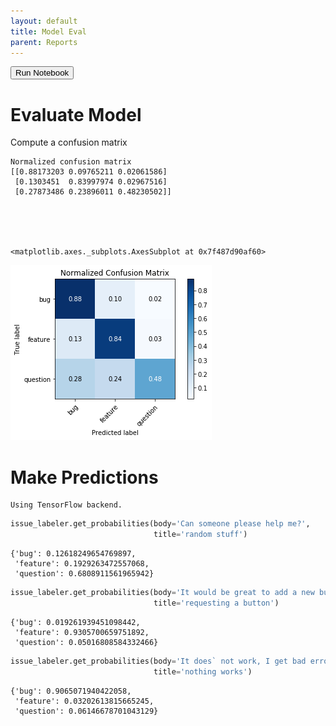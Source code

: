 ```yaml
---
layout: default
title: Model Eval
parent: Reports
---
```


<a href="https://mybinder.org/v2/gh/machine-learning-apps/mlops-dashboard/master">
  <button class="btn btn-primary mr-2" type="button">Run Notebook</button>
</a>

# Evaluate Model

Compute a confusion matrix

    Normalized confusion matrix
    [[0.88173203 0.09765211 0.02061586]
     [0.1303451  0.83997974 0.02967516]
     [0.27873486 0.23896011 0.48230502]]





    <matplotlib.axes._subplots.AxesSubplot at 0x7f487d90af60>




![png](Model_Eval_files/Model_Eval_2_2.png)


# Make Predictions

    Using TensorFlow backend.



```python
issue_labeler.get_probabilities(body='Can someone please help me?', 
                                title='random stuff')
```




    {'bug': 0.12618249654769897,
     'feature': 0.1929263472557068,
     'question': 0.6808911561965942}




```python
issue_labeler.get_probabilities(body='It would be great to add a new button', 
                                title='requesting a button')
```




    {'bug': 0.019261939451098442,
     'feature': 0.9305700659751892,
     'question': 0.05016808584332466}




```python
issue_labeler.get_probabilities(body='It does` not work, I get bad errors', 
                                title='nothing works')
```




    {'bug': 0.9065071940422058,
     'feature': 0.03202613815665245,
     'question': 0.06146678701043129}


